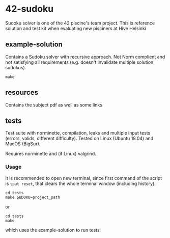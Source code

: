 # 42-sudoku
Sudoku solver is one of the 42 piscine's team project. This is reference solution and test kit when evaluating new pisciners at Hive Helsinki

## example-solution
Contains a Sudoku solver with recursive approach. Not Norm complient and not satisfying all requirements (e.g. doesn't invalidate multiple solution sudokus).


```
make
```


## resources
Contains the subject pdf as well as some links

## tests
Test suite with norminette, compilation, leaks and multiple input tests (errors, valids, different difficulty). Tested on Linux (Ubuntu 18.04) and MacOS (BigSur).

Requires norminette and (if Linux) valgrind.

### Usage
It is recommended to open new terminal, since first command of the script is `tput reset`, that clears the whole terminal window (including history).

```
cd tests
make SUDOKU=project_path
```

or

```
cd tests
make
```
which uses the example-solution to run tests.
